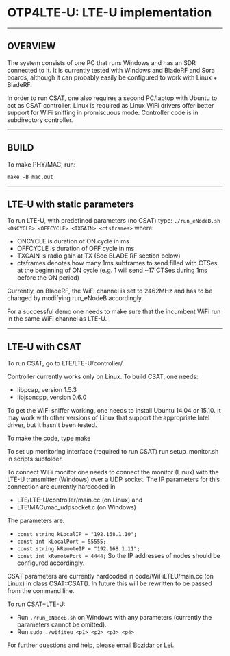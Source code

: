 # OTP4LTE-U: LTE-U implementation

***************************************************************************************
## OVERVIEW


The system consists of one PC that runs Windows and has an SDR
connected to it. It is currently tested with Windows and BladeRF and
Sora boards, although it can probably easily be configured to work
with Linux + BladeRF. 

In order to run CSAT, one also requires a second PC/laptop with Ubuntu
to act as CSAT controller. Linux is required as Linux WiFi drivers
offer better support for WiFi sniffing in promiscuous mode. Controller
code is in subdirectory controller.




***************************************************************************************
## BUILD


To make PHY/MAC, run:

`make -B mac.out`




***************************************************************************************
## LTE-U with static parameters


To run LTE-U, with predefined parameters (no CSAT) type:
`./run_eNodeB.sh <ONCYCLE> <OFFCYCLE> <TXGAIN> <ctsframes>`
where:
- ONCYCLE is duration of ON cycle in ms
- OFFCYCLE is duration of OFF cycle in ms
- TXGAIN is radio gain at TX (See BLADE RF section below)
- ctsframes denotes how many 1ms subframes to send filled with CTSes at the beginning of ON cycle 
  (e.g. 1 will send ~17 CTSes during 1ms before the ON period)

Currently, on BladeRF, the WiFi channel is set to 2462MHz and has to be changed by
modifying run_eNodeB accordingly.

For a successful demo one needs to make sure that the incumbent WiFi
run in the same WiFi channel as LTE-U.






***************************************************************************************
## LTE-U with CSAT


To run CSAT, go to LTE/LTE-U/controller/. 

Controller currently works only on Linux. To build CSAT, one needs:
- libpcap, version 1.5.3
- libjsoncpp, version 0.6.0

To get the WiFi sniffer working, one needs to install Ubuntu 14.04 or
15.10.  It may work with other versions of Linux that support the
appropriate Intel driver, but it hasn't been tested.

To make the code, type
  make

To set up monitoring interface (required to run CSAT) run
setup_monitor.sh in scripts subfolder. 

To connect WiFi monitor one needs to connect the monitor (Linux) with
the LTE-U transmitter (Windows) over a UDP socket. The IP parameters
for this connection are currently hardcoded in 
- LTE/LTE-U/controller/main.cc (on Linux) and
- LTE\MAC\mac_udpsocket.c (on Windows)

The parameters are:
- `const string kLocalIP = "192.168.1.10";`
- `const int kLocalPort = 55555;`
- `const string kRemoteIP = "192.168.1.11";`
- `const int kRemotePort = 4444;`
So the IP addresses of nodes should be configured accordingly. 

CSAT parameters are currently hardcoded in code/WiFiLTEU/main.cc (on
Linux) in class CSAT::CSAT(). In future this will be rewritten to be
passed from the command line.

To run CSAT+LTE-U:
- Run `./run_eNodeB.sh` on Windows with any parameters (currently the
  parameters cannot be omitted).
- Run `sudo ./wifiteu <p1> <p2> <p3> <p4>`
  


For further questions and help, please email [Bozidar](mailto:bozidar@microsoft.com) or [Lei](mailto:kanglei1130@gmail.com).




